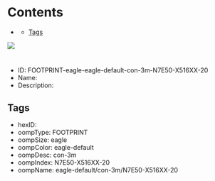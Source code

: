 



Contents
========

* [](#)
	* [Tags](#tags)
  
![][im]
# 

- ID: FOOTPRINT-eagle-eagle-default-con-3m-N7E50-X516XX-20
- Name: 
- Description: 

## Tags

- hexID: 
- oompType: FOOTPRINT
- oompSize: eagle
- oompColor: eagle-default
- oompDesc: con-3m
- oompIndex: N7E50-X516XX-20
- oompName: eagle-default/con-3m/N7E50-X516XX-20



[im]: image.png
